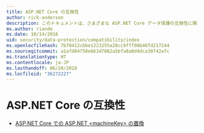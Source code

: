 ```yaml
---
title: ASP.NET Core の互換性
author: rick-anderson
description: このドキュメントは、さまざまな ASP.NET Core データ保護の互換性に関するトピックの目次として機能します。
ms.author: riande
ms.date: 10/14/2016
uid: security/data-protection/compatibility/index
ms.openlocfilehash: 7b70412cbbe1223255a28cc9fff08b46fd217244
ms.sourcegitcommit: a1afd04758e663d7062a5bfa8a0d4dca38f42afc
ms.translationtype: HT
ms.contentlocale: ja-JP
ms.lasthandoff: 06/20/2018
ms.locfileid: "36272227"
---
```

# <a name="compatibility-in-aspnet-core"></a>ASP.NET Core の互換性

* [ASP.NET Core での ASP.NET \<machineKey> の置換](xref:security/data-protection/compatibility/replacing-machinekey)
